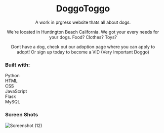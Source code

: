 <h1 align="center">DoggoToggo</h1>

<p align="center"> A work in prgress website thats all about dogs.</p>
<p align="center"> We're located in Huntington Beach California. We got your every needs for your dogs. Food? Clothes? Toys?</p>
<p align="center">Dont have a dog, check out our adoption page where you can apply to adopt! Or sign up today to become a VID (Very Important Doggo)<p/>

<h3>Built with:</h3>
<p>
  Python <br/>
  HTML <br/>
  CSS <br/>
  JavaScript <br/>
  Flask<br/>
  MySQL<br/>
</p>


<h3>Screen Shots</h3>

![Screenshot (12)](https://user-images.githubusercontent.com/89613492/167229864-8cc2832f-ce0c-4ffb-a913-e87374a9fc9c.png)
